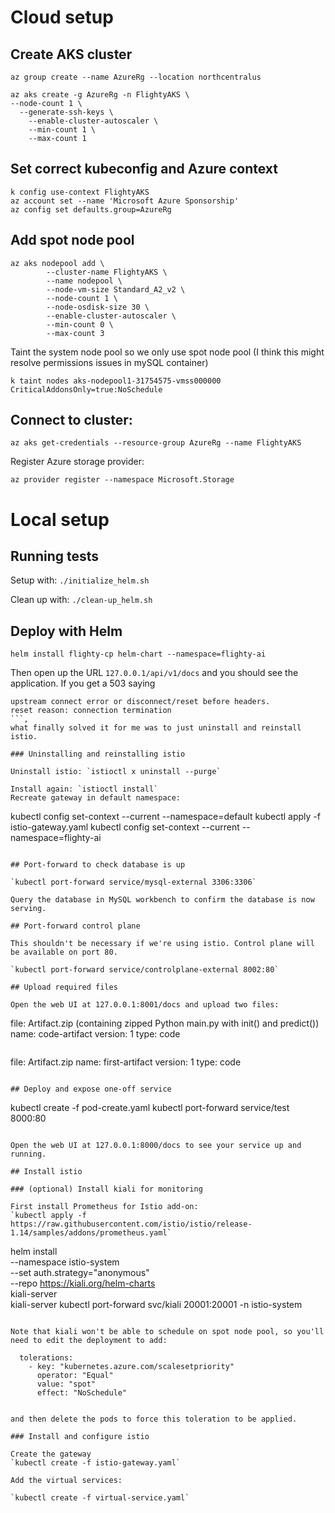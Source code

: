 # Cloud setup

## Create AKS cluster

`az group create --name AzureRg --location northcentralus`

```
az aks create -g AzureRg -n FlightyAKS \
--node-count 1 \
  --generate-ssh-keys \
  	--enable-cluster-autoscaler \
	--min-count 1 \
	--max-count 1
```

## Set correct kubeconfig and Azure context

```
k config use-context FlightyAKS
az account set --name 'Microsoft Azure Sponsorship'
az config set defaults.group=AzureRg

```

## Add spot node pool
```
az aks nodepool add \
    	--cluster-name FlightyAKS \
    	--name nodepool \
    	--node-vm-size Standard_A2_v2 \
    	--node-count 1 \
    	--node-osdisk-size 30 \
    	--enable-cluster-autoscaler \
    	--min-count 0 \
    	--max-count 3

```
Taint the system node pool so we only use spot node pool (I think this might resolve permissions issues in mySQL container)

`k taint nodes aks-nodepool1-31754575-vmss000000 CriticalAddonsOnly=true:NoSchedule`

## Connect to cluster:

`az aks get-credentials --resource-group AzureRg --name FlightyAKS `

Register Azure storage provider:

`az provider register --namespace Microsoft.Storage`

# Local setup

## Running tests

Setup with: `./initialize_helm.sh`

Clean up with: `./clean-up_helm.sh`

## Deploy with Helm

```
helm install flighty-cp helm-chart --namespace=flighty-ai
```
Then open up the URL
`127.0.0.1/api/v1/docs` and you should see the application. If you get a 503 saying 
  ```
  upstream connect error or disconnect/reset before headers. 
  reset reason: connection termination
  ```, 
what finally solved it for me was to just uninstall and reinstall istio.

### Uninstalling and reinstalling istio

Uninstall istio: `istioctl x uninstall --purge`

Install again: `istioctl install`
Recreate gateway in default namespace: 

```
kubectl config set-context --current --namespace=default
kubectl apply -f istio-gateway.yaml
kubectl config set-context --current --namespace=flighty-ai
```

## Port-forward to check database is up

`kubectl port-forward service/mysql-external 3306:3306`

Query the database in MySQL workbench to confirm the database is now serving.

## Port-forward control plane

This shouldn't be necessary if we're using istio. Control plane will be available on port 80.

`kubectl port-forward service/controlplane-external 8002:80`

## Upload required files

Open the web UI at 127.0.0.1:8001/docs and upload two files:

```
file: Artifact.zip (containing zipped Python main.py with init() and predict())
name: code-artifact
version: 1
type: code
```

```
file: Artifact.zip
name: first-artifact
version: 1
type: code
```

## Deploy and expose one-off service

```
kubectl create -f pod-create.yaml
kubectl port-forward service/test 8000:80  
```

Open the web UI at 127.0.0.1:8000/docs to see your service up and running.

## Install istio

### (optional) Install kiali for monitoring

First install Prometheus for Istio add-on:
`kubectl apply -f https://raw.githubusercontent.com/istio/istio/release-1.14/samples/addons/prometheus.yaml`

```
helm install \
 --namespace istio-system \
  --set auth.strategy="anonymous" \
  --repo https://kiali.org/helm-charts \
  kiali-server \
  kiali-server
kubectl port-forward svc/kiali 20001:20001 -n istio-system
```

Note that kiali won't be able to schedule on spot node pool, so you'll need to edit the deployment to add:

```
      tolerations:
        - key: "kubernetes.azure.com/scalesetpriority"
          operator: "Equal"
          value: "spot"
          effect: "NoSchedule"
```

and then delete the pods to force this toleration to be applied.

### Install and configure istio

Create the gateway
`kubectl create -f istio-gateway.yaml`

Add the virtual services:

`kubectl create -f virtual-service.yaml`
